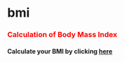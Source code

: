 # bmi
<h3 style="color: red;">Calculation of Body Mass Index</h3>
<h4>Calculate your BMI by clicking <a href="https://mehrvarshodiev.github.io/bmi">here</a></h4>
